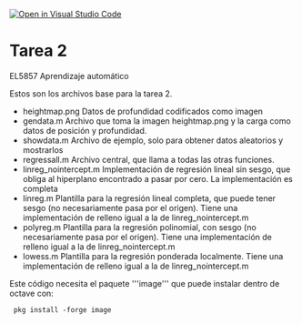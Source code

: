 [![Open in Visual Studio Code](https://classroom.github.com/assets/open-in-vscode-c66648af7eb3fe8bc4f294546bfd86ef473780cde1dea487d3c4ff354943c9ae.svg)](https://classroom.github.com/online_ide?assignment_repo_id=10257563&assignment_repo_type=AssignmentRepo)
# Tarea 2
EL5857 Aprendizaje automático

Estos son los archivos base para la tarea 2.

- heightmap.png
  Datos de profundidad codificados como imagen
- gendata.m
  Archivo que toma la imagen heightmap.png y la carga como datos de
  posición y profundidad.
- showdata.m
  Archivo de ejemplo, solo para obtener datos aleatorios y mostrarlos 
- regressall.m
  Archivo central, que llama a todas las otras funciones.
- linreg_nointercept.m
  Implementación de regresión lineal sin sesgo, que obliga al hiperplano
  encontrado a pasar por cero.  La implementación es completa
- linreg.m
  Plantilla para la regresión lineal completa, que puede tener sesgo
  (no necesariamente pasa por el origen).
  Tiene una implementación de relleno igual a la de linreg_nointercept.m
- polyreg.m
  Plantilla para la regresión polinomial, con sesgo
  (no necesariamente pasa por el origen).
  Tiene una implementación de relleno igual a la de linreg_nointercept.m
- lowess.m
  Plantilla para la regresión ponderada localmente.
  Tiene una implementación de relleno igual a la de linreg_nointercept.m

Este código necesita el paquete '''image''' que puede instalar dentro de
octave con:

     pkg install -forge image
     
     
